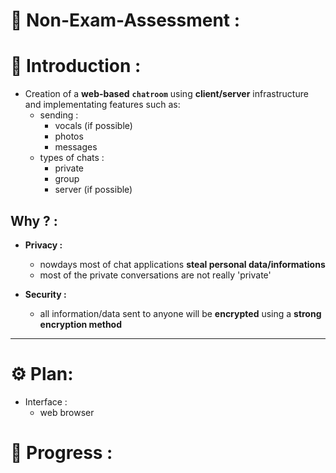 # 🔰 Non-Exam-Assessment :

# 💠 Introduction :

* Creation of a **web-based** **`chatroom`** using **client/server** infrastructure and implementating features such as:
    * sending :
        * vocals (if possible)
        * photos
        * messages
    * types of chats :
        * private
        * group
        * server (if possible)

## Why ? :

- **Privacy :**
    - nowdays most of chat applications **steal personal data/informations**
    - most of the private conversations are not really 'private'

- **Security :**
    - all information/data sent to anyone will be **encrypted** using a **strong encryption method**

---

# ⚙️ Plan:

* Interface :
    - web browser

# 🚧 Progress :
